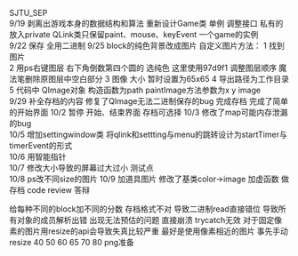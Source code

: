 SJTU_SEP    
9/19 剥离出游戏本身的数据结构和算法 重新设计Game类 单例 调整接口 私有的放入private  QLink类只保留paint、mouse、keyEvent 一个game的实例   
9/22 保存  全用二进制
9/25 block的纯色背景改成图片 自定义图片方法：
1 找到图片  
2 用ps右键图层 右下角倒数第四个圆的 选纯色 这里使用97d9f1 调整图层顺序 魔法笔删除原图层中空白部分
3 图像 大小 暂时设置为65x65
4 导出路径为工作目录
5 代码中 QImage对象 构造函数为path paintImage方法参数为x y image  
9/29 补全存档的内容 修复了QImage无法二进制保存的bug 完成存档 完成了简单的开始界面
10/2 暂停 开始、结束界面 存档可选择 
10/3 修改了map可能内存泄漏的bug   
10/5 增加settingwindow类 将qlink和settting与menu的跳转设计为startTimer与timerEvent的形式    
10/6 用智能指针  
10/7 修改大小导致的屏幕过大过小  测试点          
10/8 ps改不同size的图片 
10/9 加道具图片 修改了基类color->image 加虚函数 做存档 code review  答辩     

给每种不同的block加不同的分数
存档格式不对 导致二进制read直接错位 导致所有对象的成员解析出错 出现无法预估的问题 直接崩溃 trycatch无效
对于固定像素的图片用resize的api会导致失真比较严重 最好是使用像素相近的图片 事先手动resize 40 50 60 65 70 80 png准备